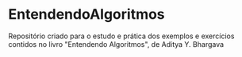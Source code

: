 # EntendendoAlgoritmos
Repositório criado para o estudo e prática dos exemplos e exercícios contidos no livro "Entendendo Algoritmos", de Aditya Y. Bhargava
